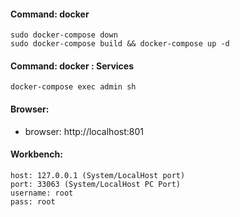 #### Command: docker 
```
sudo docker-compose down
sudo docker-compose build && docker-compose up -d
```

#### Command: docker  : Services
```
docker-compose exec admin sh
```

#### Browser: 
- browser: http://localhost:801

#### Workbench:
```
host: 127.0.0.1 (System/LocalHost port)
port: 33063 (System/LocalHost PC Port)
username: root
pass: root
``` 


